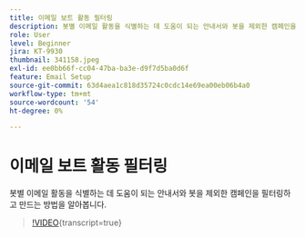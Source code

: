 ```yaml
---
title: 이메일 보트 활동 필터링
description: 봇별 이메일 활동을 식별하는 데 도움이 되는 안내서와 봇을 제외한 캠페인을 필터링하고 만드는 방법을 알아봅니다.
role: User
level: Beginner
jira: KT-9930
thumbnail: 341158.jpeg
exl-id: ee0bb66f-cc04-47ba-ba3e-d9f7d5ba0d6f
feature: Email Setup
source-git-commit: 63d4aea1c818d35724c0cdc14e69ea00eb06b4a0
workflow-type: tm+mt
source-wordcount: '54'
ht-degree: 0%

---
```


# 이메일 보트 활동 필터링

봇별 이메일 활동을 식별하는 데 도움이 되는 안내서와 봇을 제외한 캠페인을 필터링하고 만드는 방법을 알아봅니다.

>[!VIDEO](https://video.tv.adobe.com/v/3445119/?quality=12&learn=on&captions=kor){transcript=true}
